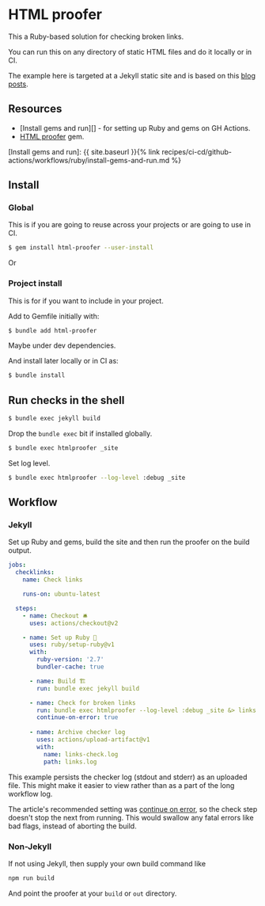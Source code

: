# HTML proofer

This a Ruby-based solution for checking broken links.

You can run this on any directory of static HTML files and do it locally or in CI.

The example here is targeted at a Jekyll static site and is based on this [blog posts](https://clementbm.github.io/github%20action/jekyll/link%20checking/2020/05/31/automatically-validate-links-on-jekyll-website.html).


## Resources

- [Install gems and run][] - for setting up Ruby and gems on GH Actions.
- [HTML proofer](https://github.com/gjtorikian/html-proofer) gem.

[Install gems and run]: {{ site.baseurl }}{% link recipes/ci-cd/github-actions/workflows/ruby/install-gems-and-run.md %}


## Install

### Global 

This is if you are going to reuse across your projects or are going to use in CI.

```sh
$ gem install html-proofer --user-install
```

Or

### Project install

This is for if you want to include in your project.

Add to Gemfile initially with:

```sh
$ bundle add html-proofer
```

Maybe under dev dependencies.

And install later locally or in CI as:

```sh
$ bundle install
```


## Run checks in the shell

```sh
$ bundle exec jekyll build
```

Drop the `bundle exec` bit if installed globally.

```sh
$ bundle exec htmlproofer _site
```

Set log level.

```sh
$ bundle exec htmlproofer --log-level :debug _site
```


## Workflow

### Jekyll

Set up Ruby and gems, build the site and then run the proofer on the build output.

```yaml
jobs:
  checklinks:
    name: Check links

    runs-on: ubuntu-latest

  steps:
    - name: Checkout 🛎️
      uses: actions/checkout@v2

    - name: Set up Ruby 💎
      uses: ruby/setup-ruby@v1
      with:
        ruby-version: '2.7'
        bundler-cache: true

      - name: Build 🏗
        run: bundle exec jekyll build

      - name: Check for broken links
        run: bundle exec htmlproofer --log-level :debug _site &> links.log
        continue-on-error: true
      
      - name: Archive checker log
        uses: actions/upload-artifact@v1
        with:
          name: links-check.log
          path: links.log
```

This example persists the checker log (stdout and stderr) as an uploaded file. This might make it easier to view rather than as a part of the long workflow log.

The article's recommended setting was [continue on error][], so the check step doesn't stop the next from running. This would swallow any fatal errors like bad flags, instead of aborting the build.

[continue on error]: https://docs.github.com/en/actions/reference/workflow-syntax-for-github-actions#jobsjob_idstepscontinue-on-error

### Non-Jekyll

If not using Jekyll, then supply your own build command like

```sh
npm run build
```

And point the proofer at your `build` or `out` directory.
